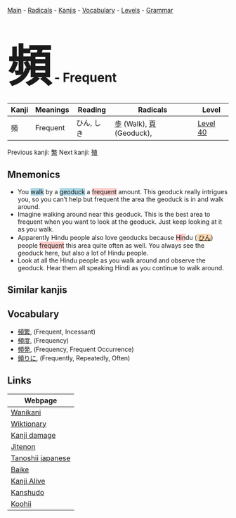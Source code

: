 <style> bigfont {font-size: 100px}</style>
[Main](../index.md) -
[Radicals](../radicals.md) -
[Kanjis](../kanjis.md) -
[Vocabulary](../vocabulary.md) -
[Levels](../levels.md) -
[Grammar](../grammar.md)
# <bigfont> 頻</bigfont> - Frequent 

| Kanji | Meanings | Reading | Radicals | Level |
| --- | --- | --- | --- | --- |
| 頻 | Frequent | ひん, しき | [歩](../radicals/歩.md) (Walk), [頁](../radicals/頁.md) (Geoduck),  | [Level 40](../levels/wk_level40.md) |

Previous kanji: [繁](繁.md) Next kanji: [殖](殖.md) 

## Mnemonics
 * You <span style="background-color:#ADD8E6"> walk</span> by a <span style="background-color:#ADD8E6"> geoduck</span> a <span style="background-color:#ffcccb"> frequent</span> amount. This geoduck really intrigues you, so you can’t help but frequent the area the geoduck is in and walk around.
* Imagine walking around near this geoduck. This is the best area to frequent when you want to look at the geoduck. Just keep looking at it as you walk.
* Apparently Hindu people also love geoducks because <span style="background-color:#ffcccb"> Hin</span>du (<span style="background-color:#fed8b1"> [ひん](https://jisho.org/search/ひん)</span>) people <span style="background-color:#ffcccb"> frequent</span> this area quite often as well. You always see the geoduck here, but also a lot of Hindu people.
* Look at all the Hindu people as you walk around and observe the geoduck. Hear them all speaking Hindi as you continue to walk around.


## Similar kanjis
 


## Vocabulary
 * [頻繁](../vocabulary/頻.md), (Frequent, Incessant)
* [頻度](../vocabulary/頻.md), (Frequency)
* [頻発](../vocabulary/頻.md), (Frequency, Frequent Occurrence)
* [頻りに](../vocabulary/頻.md), (Frequently, Repeatedly, Often)



## Links 

| Webpage |
| --- |
| [Wanikani          ](https://www.wanikani.com/kanji/頻) |
| [Wiktionary        ](https://en.wiktionary.org/wiki/頻) |
| [Kanji damage      ](http://www.kanjidamage.com/kanji/search?utf8=✓&q=頻) |
| [Jitenon           ](https://jitenon.com/kanji/頻) |
| [Tanoshii japanese ](https://www.tanoshiijapanese.com/dictionary/kanji.cfm?k=頻) |
| [Baike             ](https://baike.baidu.com/item/頻) |
| [Kanji Alive       ](https://app.kanjialive.com/頻) |
| [Kanshudo          ](https://www.kanshudo.com/searchmn?q=頻) |
| [Koohii            ](https://kanji.koohii.com/study/kanji/頻) |
